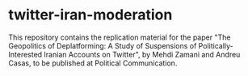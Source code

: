 # twitter-iran-moderation
This repository contains the replication material for the paper "The Geopolitics of Deplatforming: A Study of Suspensions of Politically-Interested Iranian Accounts on Twitter", by Mehdi Zamani and Andreu Casas, to be published at Political Communication.
